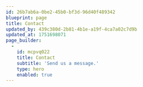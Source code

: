 ```yaml
---
id: 26b7ab6a-0be2-45b0-bf3d-96d40f489342
blueprint: page
title: Contact
updated_by: 439c380d-2b81-4b1e-a19f-4ca7a02c7d9b
updated_at: 1751698071
page_builder:
  -
    id: mcpvq022
    title: Contact
    subtitle: 'Send us a message.'
    type: hero
    enabled: true
---
```

